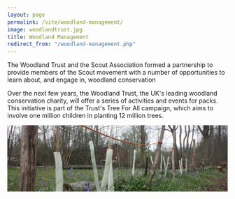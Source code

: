 ```yaml
---
layout: page
permalink: /site/woodland-management/
image: woodlandtrust.jpg
title: Woodland Management
redirect_from: "/woodland-management.php"
---
```


The Woodland Trust and the Scout Association formed a partnership to provide members of the Scout movement with a number of opportunities to learn about, and engage in, woodland conservation

Over the next few years, the Woodland Trust, the UK's leading woodland conservation charity, will offer a series of activities and events for packs. This initiative is part of the Trust's Tree For All campaign, which aims to involve one million children in planting 12 million trees.

![Woodland Trust Trees](/images/woodlandtrusttrees.jpg)
